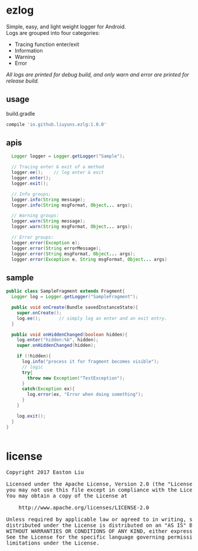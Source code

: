 # ezlog
Simple, easy, and light weight logger for Android.<br>
Logs are grouped into four categories:
 * Tracing function enter/exit
 * Information
 * Warning
 * Error

<i>All logs are printed for debug build, and only warn and error are printed for release build.</i>

## usage

build.gradle

```groovy
compile 'io.github.liuyuns.ezlg:1.0.0'
```

## apis

```Java
  Logger logger = Logger.getLogger("Sample");

  // Tracing enter & exit of a method
  logger.ee();    // log enter & exit
  logger.enter();
  logger.exit();

  // Info groups;
  logger.info(String message);
  logger.info(String msgFormat, Object... args);

  // Warning groups:
  logger.warn(String message);
  logger.warn(String msgFormat, Object... args);

  // Error groups:
  logger.error(Exception e);
  logger.error(String errorMessage);
  logger.error(String msgFormat, Object... args);
  logger.error(Exception e, String msgFormat, Object... args)
```

## sample

```Java
public class SampleFragment extends Fragment{
  Logger log = Logger.getLogger("SampleFragment");

  public void onCreate(Bundle savedInstanceState){
    super.onCreate();
    log.ee();       // simply log an enter and an exit entry.
  }

  public void onHiddenChanged(boolean hidden){
    log.enter("hidden:%b", hidden);
    super.onHiddenChanged(hidden);

    if (!hidden){
      log.info("process it for fragment becomes visible");
      // logic
      try{
        throw new Exception("TestException");
      }
      catch(Exception ex){
        log.error(ex, "Error when doing something");
      }
    }

    log.exit();
  }
}
    
```

# license

<pre>
Copyright 2017 Easton Liu

Licensed under the Apache License, Version 2.0 (the "License");
you may not use this file except in compliance with the License.
You may obtain a copy of the License at

    http://www.apache.org/licenses/LICENSE-2.0

Unless required by applicable law or agreed to in writing, software
distributed under the License is distributed on an "AS IS" BASIS,
WITHOUT WARRANTIES OR CONDITIONS OF ANY KIND, either express or implied.
See the License for the specific language governing permissions and
limitations under the License.
</pre>